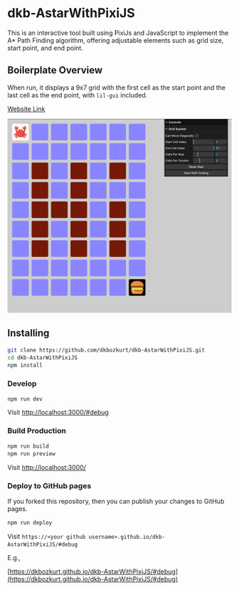 # dkb-AstarWithPixiJS

This is an interactive tool built using PixiJs and JavaScript to implement the A* Path Finding algorithm, offering adjustable elements such as grid size, start point, and end point.

## Boilerplate Overview

When run, it displays a 9x7 grid with the first cell as the start point and the last cell as the end point, with `lil-gui` included.

[Website Link](https://dkbozkurt.github.io/dkb-AstarWithPixiJS/#debug)

![](docs/screengrab.png)

## Installing

```bash
git clone https://github.com/dkbozkurt/dkb-AstarWithPixiJS.git
cd dkb-AstarWithPixiJS
npm install
```

### Develop

```
npm run dev
```

Visit [http://localhost:3000/#debug](http://localhost:3000/#debug)

### Build Production

```bash
npm run build
npm run preview
```

Visit [http://localhost:3000/](http://localhost:3000/)

### Deploy to GitHub pages

If you forked this repository, then you can publish your changes to GitHub pages.

```bash
npm run deploy
```

Visit `https://<your github username>.github.io/dkb-AstarWithPixiJS/#debug`

E.g.,

[https://dkbozkurt.github.io/dkb-AstarWithPixiJS/#debug](https://dkbozkurt.github.io/dkb-AstarWithPixiJS/#debug)
